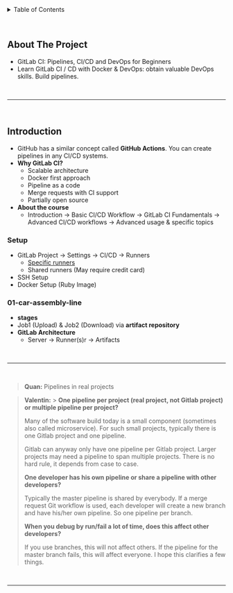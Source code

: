 <details>
  <summary>Table of Contents</summary>
  <ol>
    <li><a href="#about-the-project">About The Project</a></li>
    <li><a href="#introduction">Introduction</a></li>
  </ol>
</details>

&nbsp;

## About The Project

- GitLab CI: Pipelines, CI/CD and DevOps for Beginners
- Learn GitLab CI / CD with Docker & DevOps: obtain valuable DevOps skills. Build pipelines.

&nbsp;

---

&nbsp;

## Introduction

- GitHub has a similar concept called **GitHub Actions**. You can create pipelines in any CI/CD systems.
- **Why GitLab CI?**
  - Scalable architecture
  - Docker first approach
  - Pipeline as a code
  - Merge requests with CI support
  - Partially open source
- **About the course**
  - Introduction -> Basic CI/CD Workflow -> GitLab CI Fundamentals -> Advanced CI/CD workflows -> Advanced usage & specific topics

### Setup

- GitLab Project -> Settings -> CI/CD -> Runners
  - [Specific runners](https://docs.gitlab.com/runner/install/)
  - Shared runners (May require credit card)
- SSH Setup
- Docker Setup (Ruby Image)

### 01-car-assembly-line

- **stages**
- Job1 (Upload) & Job2 (Download) via **artifact repository**
- **GitLab Architecture**
  - Server -> Runner(s)r -> Artifacts

&nbsp;

---

&nbsp;

> **Quan:** Pipelines in real projects

> **Valentin:** > **One pipeline per project (real project, not Gitlab project) or multiple pipeline per project?**
>
> Many of the software build today is a small component (sometimes also called microservice). For such small projects, typically there is one Gitlab project and one pipeline.
>
> Gitlab can anyway only have one pipeline per Gitlab project. Larger projects may need a pipeline to span multiple projects. There is no hard rule, it depends from case to case.
>
> **One developer has his own pipeline or share a pipeline with other developers?**
>
> Typically the master pipeline is shared by everybody. If a merge request Git workflow is used, each developer will create a new branch and have his/her own pipeline. So one pipeline per branch.
>
> **When you debug by run/fail a lot of time, does this affect other developers?**
>
> If you use branches, this will not affect others. If the pipeline for the master branch fails, this will affect everyone. I hope this clarifies a few things.

&nbsp;

---

&nbsp;
